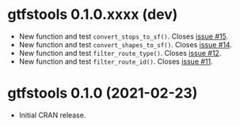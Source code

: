 # gtfstools 0.1.0.xxxx (dev)

* New function and test `convert_stops_to_sf()`. Closes [issue #15](https://github.com/ipeaGIT/gtfstools/issues/15).
* New function and test `convert_shapes_to_sf()`. Closes [issue #14](https://github.com/ipeaGIT/gtfstools/issues/14).
* New function and test `filter_route_type()`. Closes [issue #12](https://github.com/ipeaGIT/gtfstools/issues/12).
* New function and test `filter_route_id()`. Closes [issue #11](https://github.com/ipeaGIT/gtfstools/issues/11).

# gtfstools 0.1.0 (2021-02-23)

- Initial CRAN release.
